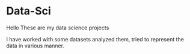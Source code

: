 # Data-Sci

Hello 
These are my data science projects

I have worked with some datasets analyzed them, tried to represent the data in various manner. 
